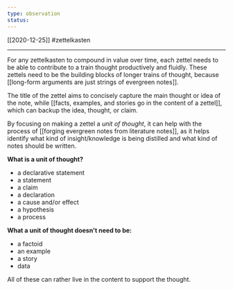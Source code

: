 ```yaml
---
type: observation
status:
---
```

[[2020-12-25]]
#zettelkasten 


---
For any zettelkasten to compound in value over time, each zettel needs to be able to contribute to a train thought productively and fluidly. These zettels need to be the building blocks of longer trains of thought, because  [[long-form arguments are just strings of evergreen notes]].

The title of the zettel aims to concisely capture the main thought or idea of the note, while [[facts, examples, and stories go in the content of a zettel]], which can backup the idea, thought, or claim.

By focusing on making a zettel a  *unit of thought*, it can help with the process of [[forging evergreen notes from literature notes]], as it helps identify what kind of insight/knowledge is being distilled and what kind of notes should be written.

**What is a unit of thought?**
- a declarative statement
- a statement
- a claim
- a declaration
- a cause and/or effect
- a hypothesis
- a process

**What a unit of thought doesn't need to be:**
- a factoid
- an example
- a story
- data

All of these can rather live in the content to support the thought.
